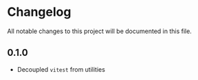 # Changelog

All notable changes to this project will be documented in this file.

## 0.1.0
- Decoupled `vitest` from utilities